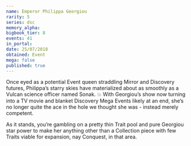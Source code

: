 ```yaml
---
name: Emperor Philippa Georgiou
rarity: 5
series: dsc
memory_alpha:
bigbook_tier: 8
events: 41
in_portal:
date: 25/07/2018
obtained: Event
mega: false
published: true
---
```


Once eyed as a potential Event queen straddling Mirror and Discovery futures, Philippa’s starry skies have materialized about as smoothly as a Vulcan science officer named Sonak. 💥 With Georgiou’s show now turning into a TV movie and blanket Discovery Mega Events likely at an end, she’s no longer quite the ace in the hole we thought she was - instead merely competent. 

As it stands, you’re gambling on a pretty thin Trait pool and pure Georgiou star power to make her anything other than a Collection piece with few Traits viable for expansion, nay Conquest, in that area.
